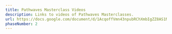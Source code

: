 ```yaml
---
title: Pathwaves Masterclass Videos
description: Links to videos of Pathwaves Masterclasses.
url: https://docs.google.com/document/d/1AcqoffVmn43npubRChXmbIgZZ8AS1NEDyerph7LXG7M/edit?usp=sharing
phaseNumber: 2
---
```


